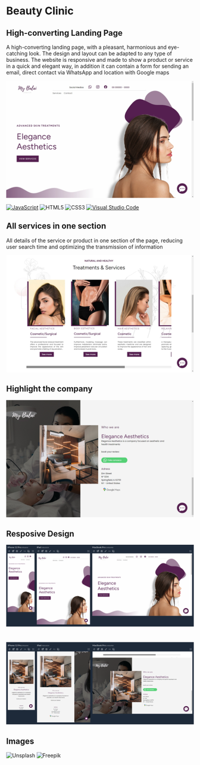 # Beauty Clinic

## High-converting Landing Page

A high-converting landing page, with a pleasant, harmonious and eye-catching look. The design and layout can be adapted to any type of business. The website is responsive and made to show a product or service in a quick and elegant way, in addition it can contain a form for sending an email, direct contact via WhatsApp and location with Google maps

![](./src/images/readme/MacBook%20Pro-1709952267623.jpeg)

[![JavaScript](https://img.shields.io/badge/JavaScript-F7DF1E?logo=javascript&logoColor=black&style=for-the-badge)](https://www.javascript.com)
![HTML5](https://img.shields.io/badge/HTML5-E34F26?style=for-the-badge&logo=html5&logoColor=white)
![CSS3](https://img.shields.io/badge/CSS3-1572B6?style=for-the-badge&logo=css3&logoColor=white)
[![Visual Studio Code](https://img.shields.io/badge/Visual%20Studio%20Code-007ACC?logo=visual-studio-code&logoColor=white)](https://code.visualstudio.com/)



## All services in one section

All details of the service or product in one section of the page, reducing user search time and optimizing the transmission of information

![](./src/images/readme/MacBook%20Pro-1709952281892.jpeg)

## Highlight the company

![](./src/images/readme/MacBook%20Pro-1709952293379.jpeg)

## Resposive Design

![](./src/images/readme/1.PNG)
#
![](./src/images/readme/2.PNG)

## Images 
![Unsplash](https://img.shields.io/badge/Unsplash-123456?style=for-the-badge&logo=unsplash&logoColor=white)
![Freepik](https://img.shields.io/badge/Freepik-00843D?style=for-the-badge&logo=freepik&logoColor=white)
